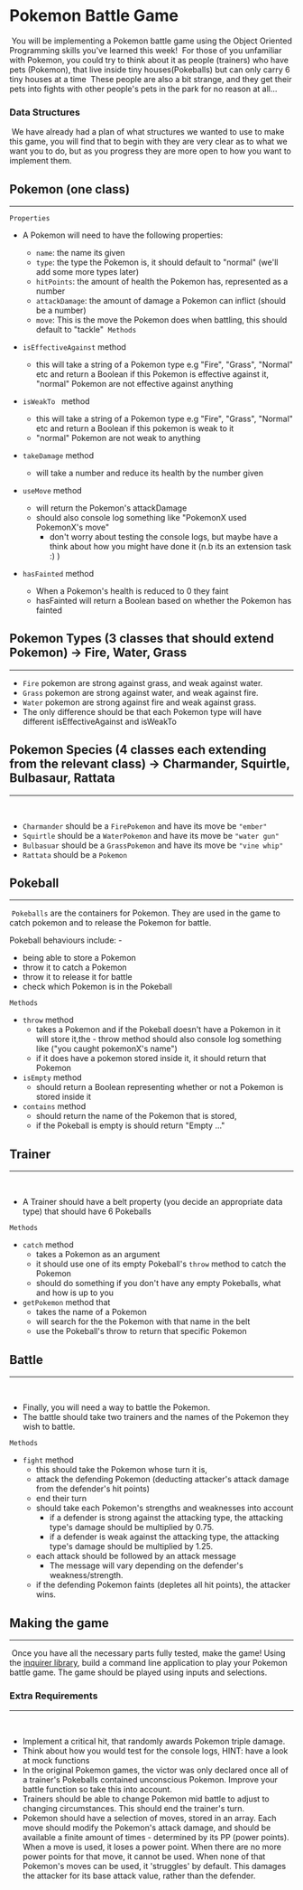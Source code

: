 # Pokemon Battle Game

​
You will be implementing a Pokemon battle game using the Object Oriented Programming skills you've learned this week!
​
For those of you unfamiliar with Pokemon, you could try to think about it as people (trainers) who have pets (Pokemon), that live inside tiny houses(Pokeballs) but can only carry 6 tiny houses at a time
​
These people are also a bit strange, and they get their pets into fights with other people's pets in the park for no reason at all...
​

### Data Structures

​
We have already had a plan of what structures we wanted to use to make this game, you will find that to begin with they are very clear as to what we want you to do, but as you progress they are more open to how you want to implement them.
​

## Pokemon (one class)

---

`Properties`

- A Pokemon will need to have the following properties:
  ​

  - `name`: the name its given
  - `type`: the type the Pokemon is, it should default to "normal" (we'll add some more types later)
  - `hitPoints`: the amount of health the Pokemon has, represented as a number
  - `attackDamage`: the amount of damage a Pokemon can inflict (should be a number)
  - `move`: This is the move the Pokemon does when battling, this should default to "tackle"
    ​
    `Methods`

- `isEffectiveAgainst` method
  - this will take a string of a Pokemon type e.g "Fire", "Grass", "Normal" etc and return a Boolean if this Pokemon is effective against it, "normal" Pokemon are not effective against anything
- `isWeakTo ` method
  - this will take a string of a Pokemon type e.g "Fire", "Grass", "Normal" etc and return a Boolean if this pokemon is weak to it
  - "normal" Pokemon are not weak to anything
- `takeDamage` method
  - will take a number and reduce its health by the number given ​
- `useMove` method
  - will return the Pokemon's attackDamage
  - should also console log something like "PokemonX used PokemonX's move"
    - don't worry about testing the console logs, but maybe have a think about how you might have done it (n.b its an extension task :) ) ​
- `hasFainted` method
  - When a Pokemon's health is reduced to 0 they faint
  - hasFainted will return a Boolean based on whether the Pokemon has fainted
    ​

## Pokemon Types (3 classes that should extend Pokemon) -> Fire, Water, Grass

---

- `Fire` pokemon are strong against grass, and weak against water.
- `Grass` pokemon are strong against water, and weak against fire.
- `Water` pokemon are strong against fire and weak against grass.
- The only difference should be that each Pokemon type will have different isEffectiveAgainst and isWeakTo
  ​

## Pokemon Species (4 classes each extending from the relevant class) -> Charmander, Squirtle, Bulbasaur, Rattata

---

​

- `Charmander` should be a `FirePokemon` and have its move be `"ember"`
- `Squirtle` should be a `WaterPokemon` and have its move be `"water gun"`
- `Bulbasuar` should be a `GrassPokemon` and have its move be `"vine whip"`
- `Rattata` should be a `Pokemon`
  ​

## Pokeball

---

​
`Pokeballs` are the containers for Pokemon. They are used in the game to catch pokemon and to release the Pokemon for battle.

Pokeball behaviours include: -

- being able to store a Pokemon
- throw it to catch a Pokemon
- throw it to release it for battle
- check which Pokemon is in the Pokeball
  ​

`Methods`

- `throw` method
  - takes a Pokemon and if the Pokeball doesn't have a Pokemon in it will store it,the - throw method should also console log something like ("you caught pokemonX's name")
  - if it does have a pokemon stored inside it, it should return that Pokemon
    ​
- `isEmpty` method
  - should return a Boolean representing whether or not a Pokemon is stored inside it
    ​
- `contains` method
  - should return the name of the Pokemon that is stored,
  - if the Pokeball is empty is should return "Empty ..."
    ​

## Trainer

---

​

- A Trainer should have a belt property (you decide an appropriate data type) that should have 6 Pokeballs

`Methods`

- `catch` method
  - takes a Pokemon as an argument
  - it should use one of its empty Pokeball's `throw` method to catch the Pokemon
  - should do something if you don't have any empty Pokeballs, what and how is up to you
- `getPokemon` method that
  - takes the name of a Pokemon
  - will search for the the Pokemon with that name in the belt
  - use the Pokeball's throw to return that specific Pokemon
    ​

## Battle

---

​

- Finally, you will need a way to battle the Pokemon.
- The battle should take two trainers and the names of the Pokemon they wish to battle.

`Methods`

- `fight` method
  - this should take the Pokemon whose turn it is,
  - attack the defending Pokemon (deducting attacker's attack damage from the defender's hit points)
  - end their turn
  - should take each Pokemon's strengths and weaknesses into account
    - if a defender is strong against the attacking type, the attacking type's damage should be multiplied by 0.75.
    - if a defender is weak against the attacking type, the attacking type's damage should be multiplied by 1.25.
  - each attack should be followed by an attack message
    - The message will vary depending on the defender's weakness/strength.
  - if the defending Pokemon faints (depletes all hit points), the attacker wins.
    ​

## Making the game

---

​
Once you have all the necessary parts fully tested, make the game!
​
Using the [inquirer library](https://github.com/SBoudrias/Inquirer.js), build a command line application to play your Pokemon battle game. The game should be played using inputs and selections.
​

### Extra Requirements

---

​

- Implement a critical hit, that randomly awards Pokemon triple damage.
- Think about how you would test for the console logs, HINT: have a look at mock functions
- In the original Pokemon games, the victor was only declared once all of a trainer's Pokeballs contained unconscious Pokemon. Improve your battle function so take this into account.
- Trainers should be able to change Pokemon mid battle to adjust to changing circumstances. This should end the trainer's turn.
- Pokemon should have a selection of moves, stored in an array. Each move should modify the Pokemon's attack damage, and should be available a finite amount of times - determined by its PP (power points). When a move is used, it loses a power point. When there are no more power points for that move, it cannot be used. When none of that Pokemon's moves can be used, it 'struggles' by default. This damages the attacker for its base attack value, rather than the defender.
